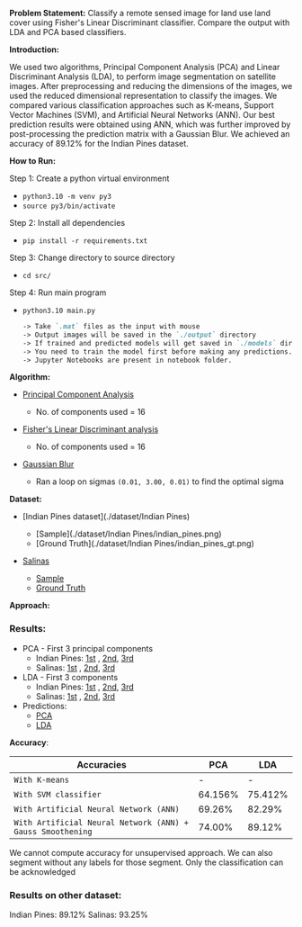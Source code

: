 **Problem Statement:** Classify a remote sensed image for land use land cover using Fisher's Linear Discriminant classifier. Compare the output with LDA and PCA based classifiers.

**Introduction:**

We used two algorithms, Principal Component Analysis (PCA) and Linear  Discriminant Analysis (LDA), to perform image segmentation on satellite  images. After preprocessing and reducing the dimensions of the images,  we used the reduced dimensional representation to classify the images.  We compared various classification approaches such as K-means, Support  Vector Machines (SVM), and Artificial Neural Networks (ANN). Our best  prediction results were obtained using ANN, which was further improved  by post-processing the prediction matrix with a Gaussian Blur. We  achieved an accuracy of 89.12% for the Indian Pines dataset.

**How to Run:**

Step 1: Create a python virtual environment

* `python3.10 -m venv py3`
* `source py3/bin/activate`

Step 2: Install all dependencies

* `pip install -r requirements.txt`

Step 3: Change directory to source directory

* `cd src/`

Step 4: Run main program

* `python3.10 main.py`

  ```markdown
  -> Take `.mat` files as the input with mouse
  -> Output images will be saved in the `./output` directory
  -> If trained and predicted models will get saved in `./models` directory
  -> You need to train the model first before making any predictions. 
  -> Jupyter Notebooks are present in notebook folder.
  ```

**Algorithm:**

* [Principal Component Analysis](https://towardsdatascience.com/principal-component-analysis-for-dimensionality-reduction-115a3d157bad?gi=ca0fada5eb9b)
  * No. of components used = 16

* [Fisher's Linear Discriminant analysis](https://towardsdatascience.com/fishers-linear-discriminant-intuitively-explained-52a1ba79e1bb)
  * No. of components used = 16

* [Gaussian Blur](https://medium.com/image-vision/noise-filtering-in-digital-image-processing-d12b5266847c)
  * Ran a loop on sigmas `(0.01, 3.00, 0.01)` to find the optimal sigma


**Dataset:**

* [Indian Pines dataset](./dataset/Indian Pines)
  * [Sample](./dataset/Indian Pines/indian_pines.png)
  * [Ground Truth](./dataset/Indian Pines/indian_pines_gt.png)
  
* [Salinas](./dataset/Salinas)
  * [Sample](./dataset/Salinas/salinas.png)
  * [Ground Truth](./dataset/Salinas/salinas_gt.png)

**Approach:**

<Explained in report>

### **Result**s:

* PCA - First 3 principal components
  * Indian Pines: [1st](./output/indian_pines/pca/pca_1.png) , [2nd](./output/indian_pines/pca/pca_2.png), [3rd](./output/indian_pines/pca/pca_3.png)
  * Salinas: [1st](./output/salinas/pca/pca_1.png) , [2nd](./output/salinas/pca/pca_2.png), [3rd](./output/salinas/pca/pca_3.png)
* LDA - First 3 components
  * Indian Pines: [1st](./output/indian_pines/lda/lda_1.png) , [2nd](./output/indian_pines/lda/lda_2.png), [3rd](./output/indian_pines/lda/lda_3.png)
  * Salinas: [1st](./output/salinas/lda/lda_1.png) , [2nd](./output/salinas/lda/lda_2.png), [3rd](./output/salinas/lda/lda_3.png)
* Predictions:
  * [PCA](./output/indian_pines/pca)
  * [LDA](./output/indian_pines/lda)

**Accuracy**:

| Accuracies                                                 | PCA     | LDA     |
| ---------------------------------------------------------- | ------- | ------- |
| `With K-means`                                             | -       | -       |
| `With SVM classifier`                                      | 64.156% | 75.412% |
| `With Artificial Neural Network (ANN)`                     | 69.26%  | 82.29%  |
| `With Artificial Neural Network (ANN) + Gauss Smoothening` | 74.00%  | 89.12%  |

We cannot compute accuracy for unsupervised approach. We can also segment without any labels for those segment. Only the classification can be acknowledged

### Results on other dataset:

Indian Pines: 89.12%
Salinas: 93.25%